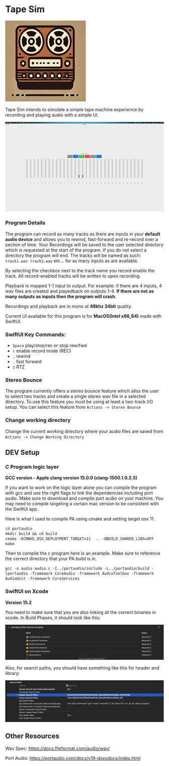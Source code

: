 # Tape Sim
![Logo](/logo.png)

Tape Sim intends to simulate a simple tape machine experience by recording and playing audio with a simple UI.

![Image of current UI in MacOS](/macosscreenshot.png)

### Program Details

The program can record as many tracks as there are inputs in your <b>default audio device</b> and allows you to rewind, fast-forward and re-record over a section of time.
Your Recordings will be saved to the user selected directory which is requested at the start of the program.
If you do not select a directory the program will end.
The tracks will be named as such: `track1.wav track2.wav` etc... for as many inputs as are available.

By selecting the checkbox next to the track name you record enable the track. All record-enabled tracks will be written to upon recording.

Playback is mapped 1-1 input to output. For example: if there are 4 inputs, 4 wav files are created and playedback on outputs 1-4. <b>If there are not as many outputs as inputs then the program will crash.</b>

Recordings and playback are in mono at <b>48khz 24bit</b> quality.

Current UI available for this program is for <b>MacOS(Intel x86_64)</b> made with SwiftUI.

### SwiftUI Key Commands:
- `Space` play/stop/rec or stop rew/fwd
- `r` enable record mode (REC)
- `,` rewind
- `.` fast forward
- `z` RTZ

### Stereo Bounce

The program currently offers a stereo bounce feature which allos the user to select two tracks and create a single stereo wav file in a selected directory. To use this feature you must be using at least a two-track I/O setup. You can select this feature from `Actions -> Stereo Bounce`

### Change working directory

Change the current working directory where your audio files are saved from `Actions -> Change Working Directory`

## DEV Setup

### C Program logic layer
<b>GCC version - Apple clang version 15.0.0 (clang-1500.1.0.2.5)</b>

If you want to work on the logic layer alone you can compile the program with gcc and use the right flags to link the dependencies including port audio. Make sure to download and compile port audio on your machine. You may need to compile targeting a certain mac version to be consistent with the SwiftUI app.

Here is what I used to compile PA using cmake and setting target osx 11. 

```
cd portaudio        
mkdir build && cd build
cmake -DCMAKE_OSX_DEPLOYMENT_TARGET=11  .. -DBUILD_SHARED_LIBS=OFF
make
```

Then to compile the c program here is an example. Make sure to reference the correct directory that your PA build is in.
```
gcc -o audio audio.c -I../portaudio/include -L../portaudio/build -lportaudio -framework CoreAudio -framework AudioToolbox -framework AudioUnit -framework CoreServices
```
### SwiftUI on Xcode
<b>Version 15.2</b>

You need to make sure that you are also linking all the correct binaries in xcode. In Build Phases, it should look like this:

![Image of current UI in MacOS](/xcodelinkbinaries.png)


Also, for search paths, you should have something like this for header and library:


![Image of current UI in MacOS](/xcodesearchpaths.png)

## Other Resources

Wav Spec: https://docs.fileformat.com/audio/wav/

Port Audio: https://portaudio.com/docs/v19-doxydocs/index.html

